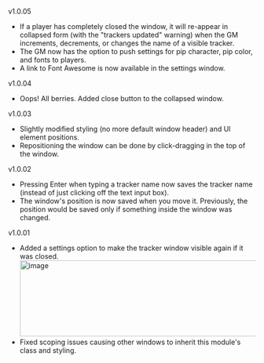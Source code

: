 v1.0.05
- If a player has completely closed the window, it will re-appear in collapsed form (with the "trackers updated" warning) when the GM increments, decrements, or changes the name of a visible tracker.
- The GM now has the option to push settings for pip character, pip color, and fonts to players.
- A link to Font Awesome is now available in the settings window.

v1.0.04
- Oops! All berries. Added close button to the collapsed window.
  
v1.0.03
- Slightly modified styling (no more default window header) and UI element positions.
- Repositioning the window can be done by click-dragging in the top of the window.

v1.0.02
- Pressing Enter when typing a tracker name now saves the tracker name (instead of just clicking off the text input box).
- The window's position is now saved when you move it. Previously, the position would be saved only if something inside the window was changed.

v1.0.01
- Added a settings option to make the tracker window visible again if it was closed.
<img width="582" height="155" alt="image" src="https://github.com/user-attachments/assets/2c21a1da-6f04-41d7-bddd-3f1c1a26e59e" /><br>
- Fixed scoping issues causing other windows to inherit this module's class and styling.
